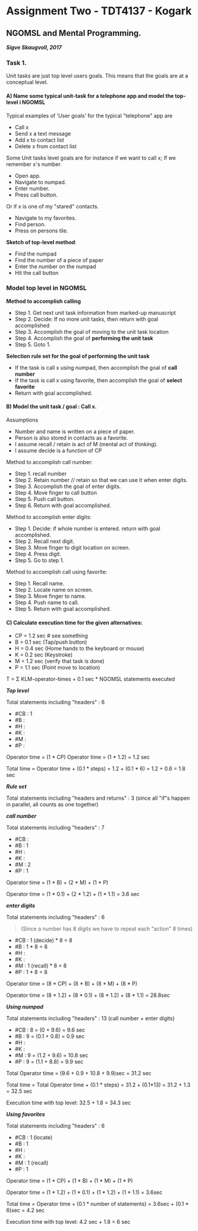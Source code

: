 # Assignment Two - TDT4137 - Kogark
## NGOMSL and Mental Programming.
***Sigve Skaugvoll, 2017***

### Task 1.
Unit tasks are just top level users goals. This means that the goals are at a conceptual level.

#### A) Name some typical unit-task for a telephone app and model the top-level i NGOMSL
Typical examples of 'User goals' for the typical "telephone" app are

- Call x
- Send x a text message
- Add x to contact list
- Delete x from contact list

Some Unit tasks level goals are for instance if we want to call x;
If we remember x's number.

- Open app.
- Navigate to numpad.
- Enter number.
- Press call button.

Or if x is one of my "stared" contacts.

- Navigate to my favorites.
- Find person.
- Press on persons tile.

__Sketch of top-level method__:

- Find the numpad
- Find the number of a piece of paper
- Enter the number on the numpad
- Hit the call button

### Model top level in NGOMSL
__Method to accomplish calling__

- Step 1. Get next unit task information from marked-up manuscript
- Step 2. Decide: If no more unit tasks, then return with goal accomplished
- Step 3. Accomplish the goal of moving to the unit task location
- Step 4. Accomplish the goal of **performing the unit task**
- Step 5. Goto 1.

__Selection rule set for the goal of **performing the unit task**__

- If the task is call x using numpad, then accomplish the goal of **call number**
- If the task is call x using favorite, then accomplish the goal of **select favorite**
- Return with goal accomplished.


#### B) Model the unit task / goal : Call x.

Assumptions

- Number and name is written on a piece of paper.
- Person is also stored in contacts as a favorite.
- I assume recall / retain is act of M (mental act of thinking).
- I assume decide is a function of CP

Method to accomplish call number:

- Step 1. recall number
- Step 2. Retain number // retain so that we can use it when enter digits.
- Step 3. Accomplish the goal of enter digits.
- Step 4. Move finger to call button
- Step 5. Push call button.
- Step 6. Return with goal accomplished.

Method to accomplish enter digits:

- Step 1. Decide: if whole number is entered. return with goal accomplished.
- Step 2. Recall next digit.
- Step 3. Move finger to digit location on screen.
- Step 4. Press digit.
- Step 5. Go to step 1.

Method to accomplish call using favorite:

- Step 1. Recall name.
- Step 2. Locate name on screen.
- Step 3. Move finger to name.
- Step 4. Push name to call.
- Step 5. Return with goal accomplished.


#### C) Calculate execution time for the given alternatives:

- CP = 1.2 sec # see something
- B = 0.1 sec (Tap/push button)
- H = 0.4 sec (Home hands to the keyboard or mouse)
- K = 0.2 sec (Keystroke)
- M = 1.2 sec (verify that task is done)
- P = 1.1 sec (Point move to location)

Τ = Σ KLM-operator-times + 0.1 sec * NGOMSL statements executed


***Top level***

Total statements including "headers" : 6

- #CB : 1
- #B :
- #H :
- #K :
- #M :
- #P :

Operator time = (1 * CP)
Operator time = (1 * 1.2) = 1.2 sec

Total time  = Operator time + (0.1 * steps)
            = 1.2 + (0.1 * 6)
            = 1.2 + 0.6
            = 1.8 sec

***Rule set***

Total statements including "headers and returns" : 3 (since all "if"s happen in parallel, all counts as one together)

***call number***

Total statements including "headers" : 7

- #CB :
- #B : 1
- #H :
- #K :
- #M : 2
- #P : 1

Operator time = (1 * B) + (2 * M) + (1 * P)

Operator time = (1 * 0.1) + (2 *  1.2) + (1 * 1.1)  = 3.6 sec

***enter digits***

Total statements including "headers" : 6
> (Since a number has 8 digits we have to repeat each "action" 8 times)

- #CB : 1 (decide) * 8 = 8
- #B : 1 * 8 = 8
- #H :
- #K :
- #M : 1 (recall) * 8 = 8
- #P : 1 * 8 = 8

Operator time = (8 * CP) +  (8 * B) +    (8 * M) +    (8 * P)

Operator time = (8 * 1.2) + (8 * 0.1) + (8 *  1.2) + (8 * 1.1)  = 28.8sec

***Using numpad***

Total statements including "headers" : 13 (call number + enter digits)

- #CB : 8 = (0 + 9.6) = 9.6 sec
- #B : 9 = (0.1 + 0.8) = 0.9 sec
- #H :
- #K :
- #M : 9 = (1.2 + 9.6) = 10.8 sec
- #P : 9 = (1.1 + 8.8) = 9.9 sec

Total Operator time = (9.6 + 0.9 + 10.8 + 9.9)sec = 31.2 sec

Total time  = Total Operator time + (0.1 * steps)
            = 31.2 + (0.1*13)
            = 31.2 + 1.3
            = 32.5 sec

Execution time with top level: 32.5 + 1.8 = 34.3 sec

***Using favorites***

Total statements including "headers" : 6

- #CB : 1 (locate)
- #B : 1
- #H :
- #K :
- #M : 1 (recall)
- #P : 1

Operator time = (1 * CP) +  (1 * B) +    (1 * M) +    (1 * P)

Operator time = (1 * 1.2) + (1 * 0.1) + (1 *  1.2) + (1 * 1.1)  = 3.6sec

Total time  = Operator time + (0.1 * number of statements)
            = 3.6sec + (0.1 * 6)sec
            = 4.2 sec

Execution time with top level: 4.2 sec + 1.8 = 6 sec
